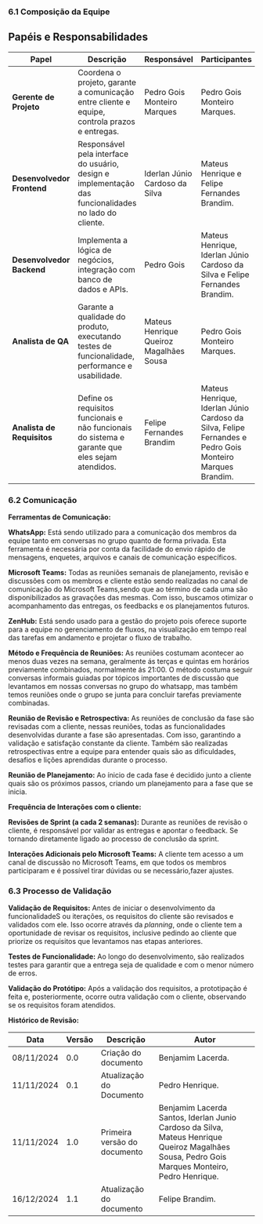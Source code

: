 ### 6.1 **Composição da Equipe**

## Papéis e Responsabilidades

| Papel                 | Descrição                                                                 | Responsável                             | Participantes                                                                 |
|-----------------------|---------------------------------------------------------------------------|-----------------------------------------|-------------------------------------------------------------------------------|
| **Gerente de Projeto** | Coordena o projeto, garante a comunicação entre cliente e equipe, controla prazos e entregas. | Pedro Gois Monteiro Marques             | Pedro Gois Monteiro Marques.                                                                       |
| **Desenvolvedor Frontend** | Responsável pela interface do usuário, design e implementação das funcionalidades no lado do cliente. | Iderlan Júnio Cardoso da Silva          | Mateus Henrique e Felipe Fernandes Brandim.         |
| **Desenvolvedor Backend** | Implementa a lógica de negócios, integração com banco de dados e APIs.   |  Pedro Gois   |  Mateus Henrique, Iderlan Júnio Cardoso da Silva e Felipe Fernandes Brandim.                                  |
| **Analista de QA**    | Garante a qualidade do produto, executando testes de funcionalidade, performance e usabilidade. | Mateus Henrique Queiroz Magalhães Sousa | Pedro Gois Monteiro Marques.                                                                    |
| **Analista de Requisitos** | Define os requisitos funcionais e não funcionais do sistema e garante que eles sejam atendidos. | Felipe Fernandes Brandim           | Mateus Henrique, Iderlan Júnio Cardoso da Silva, Felipe Fernandes e Pedro Gois Monteiro Marques Brandim.                                                              |


### 6.2 **Comunicação**

**Ferramentas de Comunicação:** 

 

**WhatsApp:** Está sendo utilizado para a comunicação dos membros da equipe tanto em conversas no grupo quanto de forma privada. Esta ferramenta é necessária por conta da facilidade do envio rápido de mensagens, enquetes, arquivos e canais de comunicação específicos.  

 

**Microsoft Teams:** Todas as reuniões semanais de planejamento, revisão e discussões com os membros e cliente estão sendo realizadas no canal de comunicação do Microsoft Teams,sendo que ao término de cada uma são disponibilizados as gravações das mesmas. Com isso, buscamos otimizar o acompanhamento das entregas, os feedbacks e os planejamentos futuros.  

 

**ZenHub:**  Está sendo usado para a gestão do projeto pois oferece suporte para a equipe no gerenciamento de fluxos, na visualização em tempo real das tarefas em andamento e projetar o fluxo de trabalho.  

 

**Método e Frequência de Reuniões:**  As reuniões costumam acontecer ao menos duas vezes na semana, geralmente ás terças e quintas em horários previamente combinados, normalmente ás 21:00. O método costuma seguir conversas informais guiadas por tópicos importantes de discussão que levantamos em nossas conversas no grupo do whatsapp, mas também temos reuniões onde o grupo se junta para concluir tarefas previamente combinadas. 

  

**Reunião de Revisão e Retrospectiva:**  As reuniões de conclusão da fase são revisadas com a cliente, nessas reuniões, todas as funcionalidades desenvolvidas durante a fase são apresentadas. Com isso, garantindo a validação e satisfação constante da cliente. Também são realizadas retrospectivas entre a equipe para entender quais são as dificuldades, desafios e lições aprendidas durante o processo.   

  

**Reunião de Planejamento:** Ao ínicio de cada fase é decidido junto a cliente quais são os próximos passos, criando um planejamento para a fase que se inicia.  

  

 **Frequência de Interações com o cliente:**  

**Revisões de Sprint (a cada 2 semanas):** Durante as reuniões de revisão o cliente, é responsável por validar as entregas e apontar o feedback. Se tornando diretamente ligado ao processo de conclusão da sprint.  

**Interações Adicionais pelo Microsoft Teams:** A cliente tem acesso a um canal de discussão no Microsoft Teams, em que todos os membros participaram e é possível tirar dúvidas ou se necessário,fazer ajustes. 

  
### 6.3 **Processo de Validação**

**Validação de Requisitos:**
Antes de iniciar o desenvolvimento da funcionalidadeS ou iterações, os requisitos do cliente são revisados e validados com ele. Isso ocorre através da *planning*, onde o cliente tem a oportunidade de revisar os requisitos, inclusive pedindo ao cliente que priorize os requisitos que levantamos nas etapas anteriores.

**Testes de Funcionalidade:**
Ao longo do desenvolvimento, são realizados testes para garantir que a entrega seja de qualidade e com o menor número de erros.

**Validação do Protótipo:**
Após a validação dos requisitos, a prototipação é feita e, posteriormente, ocorre outra validação com o cliente, observando se os requisitos foram atendidos.




**Histórico de Revisão:**

| **Data**   | **Versão** | **Descrição**                                                                         | **Autor**                                                                 |
| ---------- | ---------- | ------------------------------------------------------------------------------------- | ------------------------------------------------------------------------- |
| 08/11/2024 | 0\.0 | Criação do documento | Benjamim Lacerda. |
| 11/11/2024 | 0\.1 | Atualização do Documento | Pedro Henrique. |
| 11/11/2024 | 1\.0 | Primeira versão do documento | Benjamim Lacerda Santos, Iderlan Junio Cardoso da Silva, Mateus Henrique Queiroz Magalhães Sousa, Pedro Gois Marques Monteiro, Pedro Henrique. |
| 16/12/2024 | 1\.1 | Atualização do documento | Felipe Brandim. |

